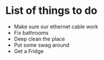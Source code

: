List of things to do
=========

  - Make sure our ethernet cable work
  - Fix bathrooms
  - Deep clean the place
  - Put some swag around
  - Get a Fridge

